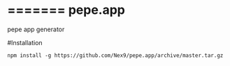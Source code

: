 =======
pepe.app
========

pepe app generator


#Installation

    npm install -g https://github.com/Nex9/pepe.app/archive/master.tar.gz


